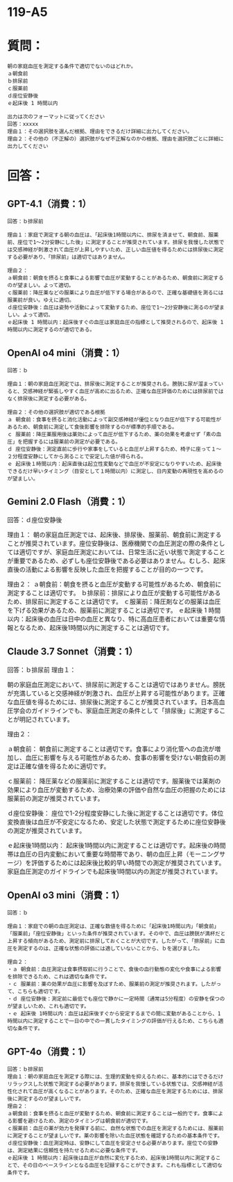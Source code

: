 # 119-A5

# 質問：

```
朝の家庭血圧を測定する条件で適切でないのはどれか。
ａ朝食前
ｂ排尿前
ｃ服薬前
ｄ座位安静後
ｅ起床後 1 時間以内

出力は次のフォーマットに従ってください
回答：xxxxx
理由１：その選択肢を選んだ根拠、理由をできるだけ詳細に出力してください。
理由２：その他の（不正解の）選択肢がなぜ不正解なのかの根拠、理由を選択肢ごとに詳細に出力してください

```

# 回答：

## GPT-4.1（消費：1）

```
回答：ｂ排尿前

理由１：家庭で測定する朝の血圧は、「起床後1時間以内に、排尿を済ませて、朝食前、服薬前、座位で1～2分安静にした後」に測定することが推奨されています。排尿を我慢した状態では交感神経が刺激されて血圧が上昇しやすいため、正しい血圧値を得るためには排尿後に測定する必要があり、「排尿前」は適切ではありません。

理由２： 
ａ朝食前：朝食を摂ると食事による影響で血圧が変動することがあるため、朝食前に測定するのが望ましい。よって適切。 
ｃ服薬前：降圧薬などの服薬により血圧が低下する場合があるので、正確な基礎値を測るには服薬前が良い。ゆえに適切。 
ｄ座位安静後：血圧は姿勢や活動によって変動するため、座位で1～2分安静後に測るのが望ましい。よって適切。 
ｅ起床後 1 時間以内：起床後すぐの血圧は家庭血圧の指標として推奨されるので、起床後 1 時間以内に測定するのが適切である。
```



## OpenAI o4 mini（消費：1）

```
回答：ｂ

理由１：朝の家庭血圧測定では、排尿後に測定することが推奨される。膀胱に尿が溜まっていると、交感神経が緊張しやすく血圧が高めに出るため、正確な血圧評価のためには排尿前ではなく排尿後に測定する必要がある。

理由２：その他の選択肢が適切である根拠
ａ 朝食前：食事を摂ると消化活動によって副交感神経が優位となり血圧が低下する可能性があるため、朝食前に測定して食後影響を排除するのが標準的手順である。
ｃ 服薬前：降圧薬服用後は薬効によって血圧が低下するため、薬の効果を考慮せず「素の血圧」を把握するには服薬前の測定が必要である。
ｄ 座位安静後：測定直前に歩行や家事をしていると血圧が上昇するため、椅子に座って１～２分程度安静にしてから測ることで安定した値が得られる。
ｅ 起床後１時間以内：起床直後は起立性変動などで血圧が不安定になりやすいため、起床後できるだけ早いタイミング（目安として１時間以内）に測定し、日内変動の再現性を高めるのが望ましい。
```



## Gemini 2.0 Flash（消費：1）

回答：ｄ座位安静後

理由１： 朝の家庭血圧測定では、起床後、排尿後、服薬前、朝食前に測定することが推奨されています。座位安静後は、医療機関での血圧測定の際の条件としては適切ですが、家庭血圧測定においては、日常生活に近い状態で測定することが重要であるため、必ずしも座位安静後である必要はありません。むしろ、起床直後の活動による影響を反映した血圧を把握することが目的の一つです。

理由２： ａ朝食前：朝食を摂ると血圧が変動する可能性があるため、朝食前に測定することは適切です。 ｂ排尿前：排尿により血圧が変動する可能性があるため、排尿前に測定することは適切です。 ｃ服薬前：降圧剤などの服薬は血圧を下げる効果があるため、服薬前に測定することは適切です。 ｅ起床後 1 時間以内：起床後の血圧は日中の血圧と異なり、特に高血圧患者においては重要な情報となるため、起床後1時間以内に測定することは適切です。




## Claude 3.7 Sonnet（消費：1）

回答：ｂ排尿前
理由１：

朝の家庭血圧測定において、排尿前に測定することは適切ではありません。膀胱が充満していると交感神経が刺激され、血圧が上昇する可能性があります。正確な血圧値を得るためには、排尿後に測定することが推奨されています。日本高血圧学会のガイドラインでも、家庭血圧測定の条件として「排尿後」に測定することが明記されています。

理由２：

ａ朝食前： 朝食前に測定することは適切です。食事により消化管への血流が増加し、血圧に影響を与える可能性があるため、食事の影響を受けない朝食前の測定は正確な値を得るために適切です。

ｃ服薬前： 降圧薬などの服薬前に測定することは適切です。服薬後では薬剤の効果により血圧が変動するため、治療効果の評価や自然な血圧の把握のためには服薬前の測定が推奨されています。

ｄ座位安静後： 座位で1-2分程度安静にした後に測定することは適切です。体位変換直後は血圧が不安定になるため、安定した状態で測定するために座位安静後の測定が推奨されています。

ｅ起床後1時間以内： 起床後1時間以内に測定することは適切です。起床後の時間帯は血圧の日内変動において重要な時間帯であり、朝の血圧上昇（モーニングサージ）を評価するためには起床後比較的早い時間での測定が推奨されています。家庭血圧測定のガイドラインでも起床後1時間以内の測定が推奨されています。




## OpenAI o3 mini（消費：1）

```
回答：ｂ

理由１：家庭での朝の血圧測定は、正確な数値を得るために「起床後1時間以内」「朝食前」「服薬前」「座位安静後」といった条件が推奨されています。その中で、血圧は膀胱が満杯だと上昇する傾向があるため、測定前に排尿しておくことが大切です。したがって、「排尿前」に血圧を測定するのは、正確な状態の評価には適していないことから、ｂを選びました。

理由２：
・ａ 朝食前：血圧測定は食事摂取前に行うことで、食後の血行動態の変化や食事による影響を排除できるため、これは適切な条件です。
・ｃ 服薬前：薬の効果が血圧に影響を及ぼすため、服薬前の測定が推奨されます。したがって、こちらも適切です。
・ｄ 座位安静後：測定前に最低でも座位で静かに一定時間（通常は5分程度）の安静を保つのが望ましいため、これも適切です。
・ｅ 起床後 1時間以内：血圧は起床後すぐから安定するまでの間に変動があることから、1時間以内に測定することで一日の中での一貫したタイミングの評価が行えるため、こちらも適切な条件です。
```



## GPT-4o（消費：1）

```
回答：ｂ排尿前
理由１：朝の家庭血圧を測定する際には、生理的変動を抑えるために、基本的にはできるだけリラックスした状態で測定する必要があります。排尿を我慢している状態では、交感神経が活性化されて血圧が高くなることがあります。そのため、正確な血圧を測定するためには、排尿後に測定するのが望ましいです。
理由２：
ａ朝食前：食事を摂ると血圧が変動するため、朝食前に測定することは一般的です。食事による影響を避けるため、測定のタイミングは朝食前が適切です。
ｃ服薬前：血圧の薬が効力を発揮する前に、自然な状態での血圧を測定するためには、服薬前に測定することが望ましいです。薬の影響を除いた血圧状態を確認するための基本条件です。
ｄ座位安静後：血圧測定時は、安静にして血圧を安定させる必要があります。座位での安静は、測定結果に信頼性を持たせるために必要な条件です。
ｅ起床後 1 時間以内：起床後は血圧が自然に変化するため、起床後1時間以内に測定することで、その日のベースラインとなる血圧を記録することができます。これも指標として適切な条件です。

```


